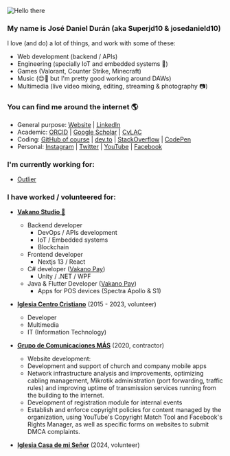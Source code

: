 ![Hello there](https://media3.giphy.com/media/xTiIzJSKB4l7xTouE8/giphy.gif)
### My name is José Daniel Durán (aka Superjd10 & josedanield10)
I love (and do) a lot of things, and work with some of these:
- Web development (backend / APIs)
- Engineering (specially IoT and embedded systems 🤖)
- Games (Valorant, Counter Strike, Minecraft)
- Music (😍🎹 but I'm pretty good working around DAWs)
- Multimedia (live video mixing, editing, streaming & photography 📷)

### You can find me around the internet 🌎
- General purpose: [Website](https://josedanield10.com) | [LinkedIn](https://www.linkedin.com/in/josedanield10/)
- Academic: [ORCID](https://orcid.org/0000-0003-2968-3901) | [Google Scholar](https://scholar.google.es/citations?user=vOLWlF8AAAAJ) | [CvLAC](https://scienti.minciencias.gov.co/cvlac/visualizador/generarCurriculoCv.do?cod_rh=0001697729)
- Coding: [GitHub of course](https://github.com/Superjd10?tab=repositories) | [dev.to](https://dev.to/superjd10) | [StackOverflow](https://stackoverflow.com/users/2105243/superjd10) | [CodePen](https://codepen.io/superjd10)
- Personal: [Instagram](https://instagram.com/josedanield10) | [Twitter](https://twitter.com/josedanield10) | [YouTube](https://www.youtube.com/josedanielduranbayona) | [Facebook](https://facebook.com/josedanield10)


### I'm currently working for:
- [Outlier](https://outlier.ai)

### I have worked / volunteered for:
- [**Vakano Studio 🐼**](https://vakano.studio)
  - Backend developer
    - DevOps / APIs development
    - IoT / Embedded systems
    - Blockchain
  - Frontend developer
    - Nextjs 13 / React
  - C# developer ([Vakano Pay](https://github.com/VakanoPay))
    - Unity / .NET / WPF
  - Java & Flutter Developer ([Vakano Pay](https://github.com/VakanoPay))
    - Apps for POS devices (Spectra Apollo & S1)

- [**Iglesia Centro Cristiano**](https://www.centrocristiano.com.co) (2015 - 2023, volunteer)
  - Developer
  <!---
    - Backend (PHP, Node.js)
    - Frontend (HTML, CSS, JS)
    - App development (Android, iOS, Android TV, Apple TV, Roku)
    - DevOps (Linux, Apache, Nginx with SSL, Docker, Git, running on VPS, AWS and GCP)
    - IoT / Embedded systems (Arduino, Raspberry Pi)
    -->
  - Multimedia
  <!---
    - Live video mixing (ATEM, vMix, OBS, Wirecast) and graphics (ProPresenter, EasyWorship)
    - Live camera operation (Sony, Canon, Marshall)
    - Video editing (Adobe Premiere, After Effects, DaVinci Resolve)
    - Streaming (OBS, vMix, Wirecast, Livestream Studio)
    - Photography (ocassionally)
    -->
  - IT (Information Technology)
  <!---
    - Windows & macOS (installation, configuration, maintenance)
    - Networking (LAN, WiFi, port forwarding)
    - Google Workspace (emails, unlimited storage). Transition thanks to [Tecnologia para el Sector Social (TechSoup Colombia)](https://www.tecnologiaparaelsectorsocial.org/).
    - Online services (Domains, hosting, subscriptions)
    -->
- [**Grupo de Comunicaciones MÁS**](https://grupodecomunicacionesmas.com) (2020, contractor)
  - Website development:
  <!---
    - “Frecuencia F”: [Old](https://old.frecuenciaf.com) using pure PHP and [new](https://frecuenciaf.com) using Laravel with Composer.
    - “Grupo de Comunicaciones MAS” (current using only HTML/CSS/JS)
    - “Iglesia Centro Cristiano” (test environment using WordPress). 
    - All delivered using Git (and GitHub where necessary), with the exception of the last one which was delivered using the hosting provider's cPanel control panel.
    -->
  - Development and support of church and company mobile apps
  <!---
    - Ddevelopment and delivery of TV apps for:
      - Roku
      - Android
      - tvOS
    - Radio streaming services with monitoring for AM and FM radio stations
    - Supporting iOS and Android app developed by a partner using React Native
    - Building the infrastructure for such applications using multiple virtual private servers (VPS) running Ubuntu with: Nginx, Nginx RTMP, Icecast, Docker and Grafana. 
    -->
  - Network infrastructure analysis and improvements, optimizing cabling management, Mikrotik administration (port forwarding, traffic rules) and improving uptime of transmission services running from the building to the internet. 
  - Development of registration module for internal events
  <!---
    - Enhanced to be a pre-registration website with national ID reading during COVID-19 pandemic and government mandates
    - Transformed into required access for the building during business hours. 
  - Media infrastructure support:
    - Development of a NodeJS application to easily control Blackmagic ATEM functions (and expand those functions) using an 80-button MIDI controller, saving +$3000 in equipment sold by the manufacturer.
    - Build a marketing mailing service using Amazon SES to send out +2500 weekly mailings (saving +$100 per month compared to other services). 
    -->
  - Establish and enforce copyright policies for content managed by the organization, using YouTube's Copyright Match Tool and Facebook's Rights Manager, as well as specific forms on websites to submit DMCA complaints.
- [**Iglesia Casa de mi Señor**](https://casademisenor.com) (2024, volunteer)
